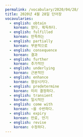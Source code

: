 ```yaml
---
permalink: /vocabulary/2020/04/28/
title: 2020년 4월 28일 단어장
vocavularies:
  - english: obtain
    korean: 얻다, 획득하다.
  - english: fulfilled
    korean: 만족하는
  - english: partially
    korean: 부분적으로
  - english: consequence
    korean: 결과
  - english: further
    korean: 추가적인
  - english: underlying
    korean: 근본적인
  - english: enhance
    korean: 향상시키다.
  - english: predetermine
    korean: 미리 결정하다.
  - english: transient
    korean: 일시적인
  - english: come with
    korean: ~을 수반하다.
  - english: expiry
    korean: 만료, 만기
  - english: revise
    korean: 수정하다.
---
```


